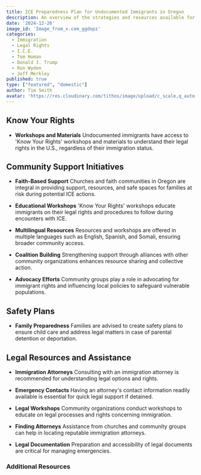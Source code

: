 ```yaml
---
title: ICE Preparedness Plan for Undocumented Immigrants in Oregon
description: An overview of the strategies and resources available for undocumented immigrants in Oregon to prepare for possible ICE actions.
date: '2024-12-26'
image_id: 'Image_from_x.com_ggdopz'
categories:
  - Immigration
  - Legal Rights
  - I.C.E.
  - Tom Homan
  - Donald J. Trump
  - Ron Wyden
  - Jeff Merkley
published: true
type: ["featured", "domestic"]
author: Tim Smith
avatar: 'https://res.cloudinary.com/tithos/image/upload/c_scale,q_auto:eco,w_1500/v1735346417/Image_from_x.com_ggdopz.avif'
---
```


<script>
  import { ExternalLink } from '../lib'
  import { CldImage } from 'svelte-cloudinary';
</script>

<CldImage
  width='100%'
  src='Image_from_x.com_ggdopz'
  alt='ICE Preparedness Plan for Undocumented Immigrants in Oregon'
  aspect-ratio='16:9'
/>

## Know Your Rights

- **Workshops and Materials** Undocumented immigrants have access to 'Know Your Rights' workshops and materials to understand their legal rights in the U.S., regardless of their immigration status.

## Community Support Initiatives

-  **Faith-Based Support** Churches and faith communities in Oregon are integral in providing support, resources, and safe spaces for families at risk during potential ICE actions.

-  **Educational Workshops** 'Know Your Rights' workshops educate immigrants on their legal rights and procedures to follow during encounters with ICE.

- **Multilingual Resources** Resources and workshops are offered in multiple languages such as English, Spanish, and Somali, ensuring broader community access.

- **Coalition Building** Strengthening support through alliances with other community organizations enhances resource sharing and collective action.

- **Advocacy Efforts** Community groups play a role in advocating for immigrant rights and influencing local policies to safeguard vulnerable populations.

## Safety Plans

- **Family Preparedness** Families are advised to create safety plans to ensure child care and address legal matters in case of parental detention or deportation.

## Legal Resources and Assistance

- **Immigration Attorneys** Consulting with an immigration attorney is recommended for understanding legal options and rights.

- **Emergency Contacts** Having an attorney's contact information readily available is essential for quick legal support if detained.

- **Legal Workshops** Community organizations conduct workshops to educate on legal processes and rights concerning immigration.

- **Finding Attorneys** Assistance from churches and community groups can help in locating reputable immigration attorneys.

- **Legal Documentation** Preparation and accessibility of legal documents are critical for managing emergencies.

### Additional Resources

<ExternalLink href="Immigration Preparedness Toolkit" text="https://ilrc.org" />
